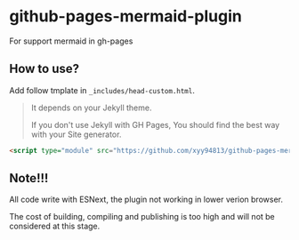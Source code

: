 # github-pages-mermaid-plugin

For support mermaid in gh-pages

## How to use?

Add follow tmplate in `_includes/head-custom.html`.

> It depends on your Jekyll theme.
>
> If you don't use Jekyll with GH Pages,
> You should find the best way with your Site generator.
> 

```html
<script type="module" src="https://github.com/xyy94813/github-pages-mermaid-plugin/tree/main/mermaid-plugin.mjs" defer></script>
```

## Note!!!

All code write with ESNext, 
the plugin not working in lower verion browser.

The cost of building, compiling and publishing is too high 
and will not be considered at this stage.